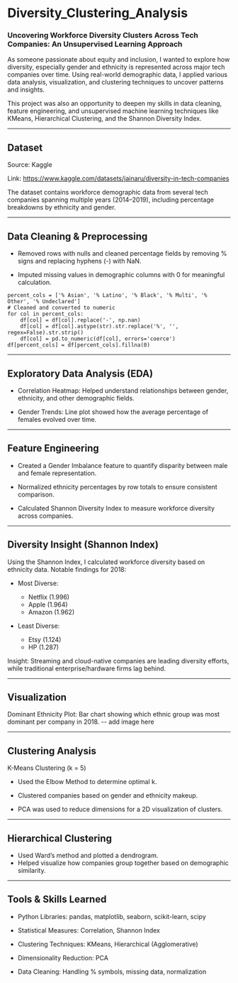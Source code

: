 # Diversity_Clustering_Analysis
### Uncovering Workforce Diversity Clusters Across Tech Companies: An Unsupervised Learning Approach

As someone passionate about equity and inclusion, I wanted to explore how diversity, especially gender and ethnicity is represented across major tech companies over time. Using real-world demographic data, I applied various data analysis, visualization, and clustering techniques to uncover patterns and insights.

This project was also an opportunity to deepen my skills in data cleaning, feature engineering, and unsupervised machine learning techniques like KMeans, Hierarchical Clustering, and the Shannon Diversity Index.

---

## Dataset
Source: Kaggle

Link: https://www.kaggle.com/datasets/jainaru/diversity-in-tech-companies

The dataset contains workforce demographic data from several tech companies spanning multiple years (2014–2019), including percentage breakdowns by ethnicity and gender.

---

## Data Cleaning & Preprocessing

- Removed rows with nulls and cleaned percentage fields by removing % signs and replacing hyphens (-) with NaN.

- Imputed missing values in demographic columns with 0 for meaningful calculation.

```
percent_cols = ['% Asian', '% Latino', '% Black', '% Multi', '% Other', '% Undeclared']
# Cleaned and converted to numeric
for col in percent_cols:
    df[col] = df[col].replace('-', np.nan)
    df[col] = df[col].astype(str).str.replace('%', '', regex=False).str.strip()
    df[col] = pd.to_numeric(df[col], errors='coerce')
df[percent_cols] = df[percent_cols].fillna(0)

```

---

## Exploratory Data Analysis (EDA)

- Correlation Heatmap: Helped understand relationships between gender, ethnicity, and other demographic fields.

- Gender Trends: Line plot showed how the average percentage of females evolved over time.

---

## Feature Engineering

- Created a Gender Imbalance feature to quantify disparity between male and female representation.

- Normalized ethnicity percentages by row totals to ensure consistent comparison.

- Calculated Shannon Diversity Index to measure workforce diversity across companies.

---

## Diversity Insight (Shannon Index)

Using the Shannon Index, I calculated workforce diversity based on ethnicity data. Notable findings for 2018:

- Most Diverse:
    - Netflix (1.996)
    - Apple (1.964)
    - Amazon (1.962)

- Least Diverse:
    - Etsy (1.124)
    - HP (1.287)

Insight: Streaming and cloud-native companies are leading diversity efforts, while traditional enterprise/hardware firms lag behind.

---

## Visualization

Dominant Ethnicity Plot: Bar chart showing which ethnic group was most dominant per company in 2018.
-- add image here

---
## Clustering Analysis

K-Means Clustering (k = 5)

- Used the Elbow Method to determine optimal k.

- Clustered companies based on gender and ethnicity makeup.

- PCA was used to reduce dimensions for a 2D visualization of clusters.

--- 

## Hierarchical Clustering

- Used Ward’s method and plotted a dendrogram.
- Helped visualize how companies group together based on demographic similarity.

---
## Tools & Skills Learned

- Python Libraries: pandas, matplotlib, seaborn, scikit-learn, scipy

- Statistical Measures: Correlation, Shannon Index

- Clustering Techniques: KMeans, Hierarchical (Agglomerative)

- Dimensionality Reduction: PCA

- Data Cleaning: Handling % symbols, missing data, normalization
